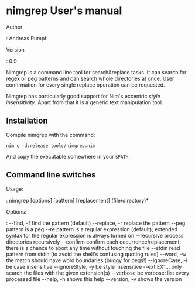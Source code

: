 # nimgrep User\'s manual

Author

:   Andreas Rumpf

Version

:   0.9

Nimgrep is a command line tool for search&replace tasks. It can search for regex
or peg patterns and can search whole directories at once. User confirmation for
every single replace operation can be requested.

Nimgrep has particularly good support for Nim\'s eccentric *style
insensitivity*. Apart from that it is a generic text manipulation tool.

## Installation

Compile nimgrep with the command:

    nim c -d:release tools/nimgrep.nim

And copy the executable somewhere in your `$PATH`.

## Command line switches

Usage:

:   nimgrep \[options\] \[pattern\] \[replacement\] (file/directory)\*

Options:

:   \--find, -f find the pattern (default) \--replace, -r replace the pattern
    \--peg pattern is a peg \--re pattern is a regular expression (default);
    extended syntax for the regular expression is always turned on \--recursive
    process directories recursively \--confirm confirm each
    occurrence/replacement; there is a chance to abort any time without touching
    the file \--stdin read pattern from stdin (to avoid the shell\'s confusing
    quoting rules) \--word, -w the match should have word boundaries (buggy for
    pegs!) \--ignoreCase, -i be case insensitive \--ignoreStyle, -y be style
    insensitive \--ext:EX1\... only search the files with the given extension(s)
    \--verbose be verbose: list every processed file \--help, -h shows this help
    \--version, -v shows the version

